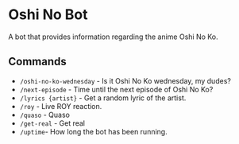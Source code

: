 # Oshi No Bot
A bot that provides information regarding the anime Oshi No Ko.

## Commands
- `/oshi-no-ko-wednesday` - Is it Oshi No Ko wednesday, my dudes?
- `/next-episode` - Time until the next episode of Oshi No Ko?
- `/lyrics {artist}` - Get a random lyric of the artist.
- `/roy` - Live ROY reaction.
- `/quaso` - Quaso
- `/get-real` - Get real
- `/uptime`- How long the bot has been running.